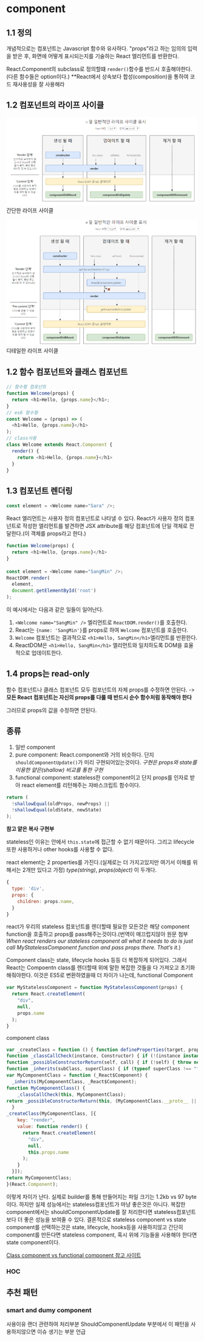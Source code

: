 # component

## 1.1 정의

개념적으로는 컴포넌트는 Javascript 함수와 유사하다. "props"라고 하는 임의의 입력을 받은 후, 화면에 어떻게 표시되는지를 기술하는 React 엘리먼트를 반환한다.

React.Component의 subclass로 정의할떄 ``render()``함수를 반드시 호출해야한다.(다른 함수들은 option이다.)
**React에서 상속보다 합성(composition)을 통하여 코드 재사용성을 잘 사용해라

## 1.2 컴포넌트의 라이프 사이클

![simple_react_life_cycle](https://github.com/msmasd/TIL/blob/master/document/React/image/simple_react_life_cycle.PNG)
간단한 라이프 사이클

![react_life_cycle](https://github.com/msmasd/TIL/blob/master/document/React/image/react_life_cycle.PNG)
디테일한 라이프 사이클

## 1.2 함수 컴포넌트와 클래스 컴포넌트

```javascript
// 함수형 컴포넌트
function Welcome(props) {
  return <h1>Hello, {props.name}</h1>;
}
// es6 함수형
const Welcome = (props) => (
  <h1>Hello, {props.name}</h1>
);
// class사용
class Welcome extends React.Component {
  render() {
    return <h1>Hello, {props.name}</h1>
  }
}
```

## 1.3 컴포넌트 렌더링

```javascript
const element = <Welcome name="Sara" />;
```

React 엘리먼트는 사용자 정의 컴포넌트로 나타낼 수 있다. React가 사용자 정의 컴포넌트로 작성한 엘리먼트를 발견하면 JSX attribute를 해당 컴포넌트에 단일 객체로 전달한다.(이 객체를 props라고 한다.)


```javascript
function Welcome(props) {
  return <h1>Hello, {props.name}</h1>
}

const element = <Welcome name="SangMin" />;
ReactDOM.render(
  element,
  document.getElementById('root')
);
```

이 예시에서는 다음과 같은 일들이 일어난다.
1. `<Welcome name="SangMin" />` 엘리먼트로 `ReactDOM.render()`를 호출한다.
2. React는 `{name: 'SangMin'}`를 props로 하여 `Welcome` 컴포넌트를 호출한다.
3. `Welcome` 컴포넌트는 결과적으로 `<h1>Hello, SangMin</h1>`엘리먼트를 반환한다.
4. ReactDOM은 `<h1>Hello, SangMin</h1>` 엘리먼트와 일치하도록 DOM을 효율적으로 업데이트한다.

## 1.4 props는 read-only

함수 컴포넌트나 클래스 컴포넌트 모두 컴포넌트의 자체 props를 수정하면 안된다. -> **모든 React 컴포넌트는 자신의 props를 다룰 때 반드시 순수 함수처럼 동작해야 한다**

그러므로 props의 값을 수정하면 안된다.


## 종류

1. 일반 component
2. pure component: React.component와 거의 비슷하다. 단지 `shouldComponentUpdate()`가 미리 구현되어있는것이다. *구현은 props와 state를 이용한 얕은(shallow) 비교를 통한 구현*
3. functional component: stateless한 component이고 단지 props를 인자로 받아 react element를 리턴해주는 자바스크립트 함수이다.

```javascript
return (
  !shallowEqual(oldProps, newProps) ||
  !shallowEqual(oldState, newState)
);
```
**참고 얕은 복사 구현부**


stateless인 이유는 안에서 `this.state`에 접근할 수 없기 때문이다. 그리고 lifecycle또한 사용하거나 other hooks를 사용할 수 없다.

react element는 2 properties를 가진다.(실제로는 더 가지고있지만 여기서 이해를 위해서는 2개만 있다고 가정) *type(string)*, *props(object)* 이 두개다.
```javascript
{
  type: 'div',
  props: {
    children: props.name,
  }
}
```
react가 우리의 stateless 컴포넌트를 렌더할때 필요한 모든것은 해당 component function을 호출하고 props를 pass해주는것이다.(번역이 매끄럽지않아 원문 첨부 *When react renders our stateless component all what it needs to do is just call MyStatelessComponent function and pass props there. That’s it.*)


Component class는 state, lifecycle hooks 등등 더 복잡하게 되어있다. 그래서 React는 Compoentn class를 렌더할때 위에 말한 복잡한 것들을 다 가져오고 초기화 해줘야한다.
이것은 ES5로 변환하였을때 더 차이가 나는데,
functional Component
```javascript
var MyStatelessComponent = function MyStatelessComponent(props) {
  return React.createElement(
    "div",
    null,
    props.name
  );
}
```

component class

```javascript
var _createClass = function () { function defineProperties(target, props) { for (var i = 0; i < props.length; i++) { var descriptor = props[i]; descriptor.enumerable = descriptor.enumerable || false; descriptor.configurable = true; if ("value" in descriptor) descriptor.writable = true; Object.defineProperty(target, descriptor.key, descriptor); } } return function (Constructor, protoProps, staticProps) { if (protoProps) defineProperties(Constructor.prototype, protoProps); if (staticProps) defineProperties(Constructor, staticProps); return Constructor; }; }();
function _classCallCheck(instance, Constructor) { if (!(instance instanceof Constructor)) { throw new TypeError("Cannot call a class as a function"); } }
function _possibleConstructorReturn(self, call) { if (!self) { throw new ReferenceError("this hasn't been initialised - super() hasn't been called"); } return call && (typeof call === "object" || typeof call === "function") ? call : self; }
function _inherits(subClass, superClass) { if (typeof superClass !== "function" && superClass !== null) { throw new TypeError("Super expression must either be null or a function, not " + typeof superClass); } subClass.prototype = Object.create(superClass && superClass.prototype, { constructor: { value: subClass, enumerable: false, writable: true, configurable: true } }); if (superClass) Object.setPrototypeOf ? Object.setPrototypeOf(subClass, superClass) : subClass.__proto__ = superClass; }
var MyComponentClass = function (_React$Component) {
  _inherits(MyComponentClass, _React$Component);
function MyComponentClass() {
    _classCallCheck(this, MyComponentClass);
return _possibleConstructorReturn(this, (MyComponentClass.__proto__ || Object.getPrototypeOf(MyComponentClass)).apply(this, arguments));
  }
_createClass(MyComponentClass, [{
    key: "render",
    value: function render() {
      return React.createElement(
        "div",
        null,
        this.props.name
      );
    }
  }]);
return MyComponentClass;
}(React.Component);
```

이렇게 차이가 난다. 실제로 builder를 통해 만들어지는 파일 크기는 1.2kb vs 97 byte이다.
하지만 실제 성능에서는 stateless컴포넌트가 마냥 좋은것은 아니다. 복잡한 component에서는 shouldComponentUpdate를 잘 처리한다면 stateless컴포넌트보다 더 좋은 성능을 보여줄 수 있다.
결론적으로 stateless component vs state component를 선택하는것은 state, lifecycle, hooks등을 사용하지않고 간단히 component를 만든다면 stateless component, 혹시 위에 기능들을 사용해야 한다면 state component이다.

[Class component vs functional component 참고 사이트](https://itnext.io/react-component-class-vs-stateless-component-e3797c7d23ab)

### HOC

## 추천 패턴

### smart and dumy component

사용이유
랜더 관련하여 처리부분
ShouldComponentUpdate 부분에서 이 패턴을 사용하지않으면 이슈 생기는 부분 언급
